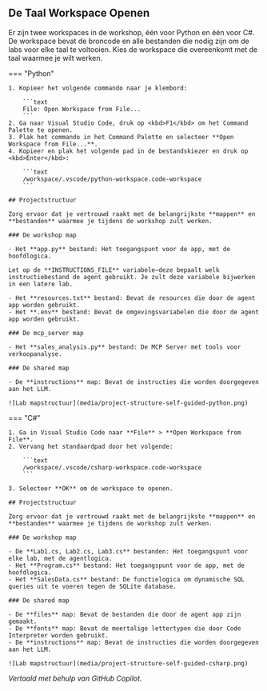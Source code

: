 ## De Taal Workspace Openen

Er zijn twee workspaces in de workshop, één voor Python en één voor C#. De workspace bevat de broncode en alle bestanden die nodig zijn om de labs voor elke taal te voltooien. Kies de workspace die overeenkomt met de taal waarmee je wilt werken.

=== "Python"

    1. Kopieer het volgende commando naar je klembord:

        ```text
        File: Open Workspace from File...
        ```
    2. Ga naar Visual Studio Code, druk op <kbd>F1</kbd> om het Command Palette te openen.
    3. Plak het commando in het Command Palette en selecteer **Open Workspace from File...**.
    4. Kopieer en plak het volgende pad in de bestandskiezer en druk op <kbd>Enter</kbd>:

        ```text
        /workspace/.vscode/python-workspace.code-workspace
        ```

    ## Projectstructuur

    Zorg ervoor dat je vertrouwd raakt met de belangrijkste **mappen** en **bestanden** waarmee je tijdens de workshop zult werken.

    ### De workshop map

    - Het **app.py** bestand: Het toegangspunt voor de app, met de hoofdlogica.
  
    Let op de **INSTRUCTIONS_FILE** variabele—deze bepaalt welk instructiebestand de agent gebruikt. Je zult deze variabele bijwerken in een latere lab.

    - Het **resources.txt** bestand: Bevat de resources die door de agent app worden gebruikt.
    - Het **.env** bestand: Bevat de omgevingsvariabelen die door de agent app worden gebruikt.

    ### De mcp_server map

    - Het **sales_analysis.py** bestand: De MCP Server met tools voor verkoopanalyse.

    ### De shared map

    - De **instructions** map: Bevat de instructies die worden doorgegeven aan het LLM.

    ![Lab mapstructuur](media/project-structure-self-guided-python.png)

=== "C#"

    1. Ga in Visual Studio Code naar **File** > **Open Workspace from File**.
    2. Vervang het standaardpad door het volgende:

        ```text
        /workspace/.vscode/csharp-workspace.code-workspace
        ```

    3. Selecteer **OK** om de workspace te openen.

    ## Projectstructuur

    Zorg ervoor dat je vertrouwd raakt met de belangrijkste **mappen** en **bestanden** waarmee je tijdens de workshop zult werken.

    ### De workshop map

    - De **Lab1.cs, Lab2.cs, Lab3.cs** bestanden: Het toegangspunt voor elke lab, met de agentlogica.
    - Het **Program.cs** bestand: Het toegangspunt voor de app, met de hoofdlogica.
    - Het **SalesData.cs** bestand: De functielogica om dynamische SQL queries uit te voeren tegen de SQLite database.

    ### De shared map

    - De **files** map: Bevat de bestanden die door de agent app zijn gemaakt.
    - De **fonts** map: Bevat de meertalige lettertypen die door Code Interpreter worden gebruikt.
    - De **instructions** map: Bevat de instructies die worden doorgegeven aan het LLM.

    ![Lab mapstructuur](media/project-structure-self-guided-csharp.png)

*Vertaald met behulp van GitHub Copilot.*
